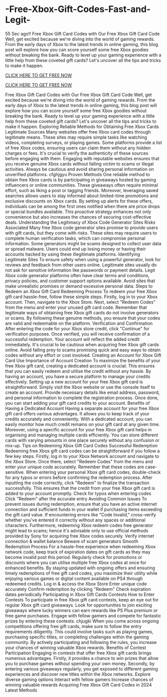 # -Free-Xbox-Gift-Codes-Fast-and-Legit-
55 Sec ago!! Free Xbox Gift Card Codes with Our Free Xbox Gift Card Code Well, get excited because we're diving into the world of gaming rewards. From the early days of Xbox to the latest trends in online gaming, this blog post will explore how you can score yourself some free Xbox goodies without breaking the bank. Ready to level up your gaming experience with a little help from these coveted gift cards? Let's uncover all the tips and tricks to make it happen.


[CLICK HERE TO GET FREE NOW](https://preesolution.com/xbox)


[CLICK HERE TO GET FREE NOW](https://preesolution.com/xbox)



Free Xbox Gift Card Codes with Our Free Xbox Gift Card Code Well, get excited because we're diving into the world of gaming rewards. From the early days of Xbox to the latest trends in online gaming, this blog post will explore how you can score yourself some free Xbox goodies without breaking the bank. Ready to level up your gaming experience with a little help from these coveted gift cards? Let's uncover all the tips and tricks to make it happen.
Exploring Reliable Methods for Obtaining Free Xbox Cards
Legitimate Sources
Many websites offer free Xbox card codes through legitimate means. These sites may require simple tasks like watching videos, completing surveys, or playing games.
Some platforms provide a list of free Xbox codes, ensuring users can claim them without any hidden charges or fees. It's crucial to verify the authenticity of these sources before engaging with them.
Engaging with reputable websites ensures that you receive genuine Xbox cards without falling victim to scams or illegal activities. Always be cautious and avoid sharing personal information on unverified platforms. cfghjgyu
Proven Methods
One reliable method to obtain free Xbox cards is by participating in giveaways hosted by gaming influencers or online communities. These giveaways often require minimal effort, such as liking a post or tagging friends.
Moreover, leveraging saved searches allows users to stay informed about limited-time promotions and exclusive discounts on Xbox cards. By setting up alerts for these offers, individuals can be among the first ones notified when there are price drops or special bundles available. This proactive strategy enhances not only convenience but also increases the chances of securing cost-effective deals.
Understanding the Legitimacy of Xbox Code Generator Sites
Risks Associated
Many free Xbox code generator sites promise to provide users with gift cards, but they come with risks. These sites may require users to complete human verification tasks, which can compromise personal information.
Some generators might be scams designed to collect user data or spread malware. Users could end up losing money or having their accounts hacked by using these illegitimate platforms.
Identifying Legitimate Sites
To ensure safety when using a powerful generator, look for reviews and feedback from other users online. Legitimate sites usually do not ask for sensitive information like passwords or payment details.
Legit Xbox code generator platforms often have clear terms and conditions, privacy policies, and customer support options available. Avoid sites that make unrealistic promises or demand excessive personal data.
Steps to Redeem an Xbox Gift Card
Redeeming Process
To redeem your free Xbox gift card hassle-free, follow these simple steps. Firstly, log in to your Xbox account. Then, navigate to the Xbox Store. Next, select "Redeem Codes" from the menu and enter your unused gift card code.
Remember that legitimate ways of obtaining free Xbox gift cards do not involve generators or scams. By following these genuine methods, you ensure that your codes are valid and redeemable on the platform.
Verification and Confirmation
After entering the code for your Xbox store credit, click "Continue" for verification purposes. Once verified, you will receive confirmation of a successful redemption. Your account will reflect the added credit immediately.
It's crucial to be cautious when acquiring free Xbox gift cards online. Avoid falling prey to scams promising quick and easy ways to obtain codes without any effort or cost involved.
Creating an Account for Xbox Gift Card Use
Importance of Account Creation
To maximize the benefits of your free Xbox gift card, creating a dedicated account is crucial. This ensures that you can easily redeem and utilise the credit without any hassle. By having an account, you have a secure platform to manage your credits effectively.
Setting up a new account for your free Xbox gift card is straightforward. Simply visit the Xbox website or use the console itself to create an account. Provide necessary details like email address, password, and personal information to complete the registration process. Once done, you can start adding your gift card credits to your account.
Benefits of Having a Dedicated Account
Having a separate account for your free Xbox gift card offers various advantages. It allows you to keep track of your credits accurately and conveniently. With a dedicated account, you can easily monitor how much credit remains on your gift card at any given time.
Moreover, using a specific account for your free Xbox gift card helps in organising and managing multiple cards efficiently. You can store different cards with varying amounts in one place securely without any confusion or mix-up.
Tips on Redeeming Xbox Gift Card Codes
Successful Redemption
Redeeming free Xbox gift card codes can be straightforward if you follow a few key steps. Firstly, log in to your Xbox Network account and navigate to the Xbox Store. Once there, select "Redeem Codes" from the menu and enter your unique code accurately. Remember that these codes are case-sensitive.
When entering your personal Xbox gift card codes, double-check for any typos or errors before confirming the redemption process. After inputting the code correctly, click "Redeem" to finalize the transaction successfully. This ensures that the credit from your free Xbox gift card is added to your account promptly.
Check for typos when entering codes
Click "Redeem" after the accurate entry
Avoiding Common Issues
To prevent issues during redemption, ensure that you have an active internet connection and sufficient funds in your wallet if purchasing items exceeding the gift card value. If encountering errors like "Code Invalid," cross-verify whether you've entered it correctly without any spaces or additional characters.
Furthermore, redeeming Xbox redeem codes free generator might lead to scams; hence it's advisable only to use official methods provided by Sony for acquiring free Xbox codes securely.
Verify internet connection & wallet balance
Beware of scam generators
Smooth Redemption Process
For a hassle-free experience when redeeming Xbox network code, keep track of expiration dates on gift cards as they may become invalid post this period. Regularly check for promotions or discounts where you can utilise multiple free Xbox codes at once for enhanced benefits.
By staying updated with ongoing offers and ensuring timely redemptions of free gift card codes, you maximize their utility while enjoying various games or digital content available on PS4 through redeemed credits.
Log in & access the Xbox Store
Enter unique code accurately
Confirm redemption by clicking "Redeem"
Check expiration dates periodically
Participating in Xbox Gift Cards Contests
How to Enter Contests
To participate in free Xbox gift card contests, keep an eye out for regular Xbox gift card giveaways. Look for opportunities to join exciting giveaways where lucky winners can earn rewards like PS Plus premium or free game purchases. Engage with fellow gamers and compete for fantastic prizes by entering these contests. chjugki
When you come across ongoing competitions offering free gift cards, make sure to follow the entry requirements diligently. This could involve tasks such as playing games, purchasing specific titles, or completing challenges within the gaming community. By actively participating and following the rules, you increase your chances of winning valuable Xbox rewards.
Benefits of Contest Participation
Engaging in contests that offer free Xbox gift cards brings numerous advantages. Firstly, it provides a chance to win prizes that allow you to purchase games without spending your own money. Secondly, by entering various giveaways regularly, you get exposed to different gaming experiences and discover new titles within the Xbox networks.
Explore diverse gaming options
Interact with fellow gamers
Increase chances of winning valuable rewards
Acquiring Free Xbox Gift Card Codes in 2024
Latest Methods
